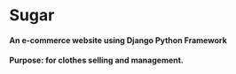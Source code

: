 # Sugar
#### An e-commerce website using Django Python Framework
#### Purpose: for clothes selling and management.
